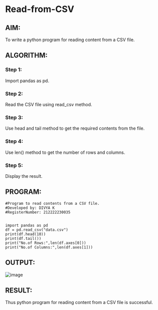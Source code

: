 # Read-from-CSV

## AIM:
To write a python program for reading content from a CSV file.

## ALGORITHM:
### Step 1:
Import pandas as pd.
### Step 2:
Read the CSV file using read_csv method.
### Step 3:
Use head and tail method to get the required contents from the file.
### Step 4:
Use len() method to get the number of rows and columns.
### Step 5:
Display the result.


## PROGRAM:
```
#Program to read contents from a CSV file.
#Developed by: DIVYA K
#RegisterNumber: 212222230035


import pandas as pd
df = pd.read_csv("data.csv")
print(df.head(10))
print(df.tail())
print("No.of Rows:",len(df.axes[0]))
print("No.of Columns:",len(df.axes[1]))
```
## OUTPUT:
![image](https://github.com/divyakumars/Read-from-CSV/assets/119393621/a825ab42-6ec6-40be-8a05-3602af6a0f49)



## RESULT:
Thus python program for reading content from a CSV file is successful.
